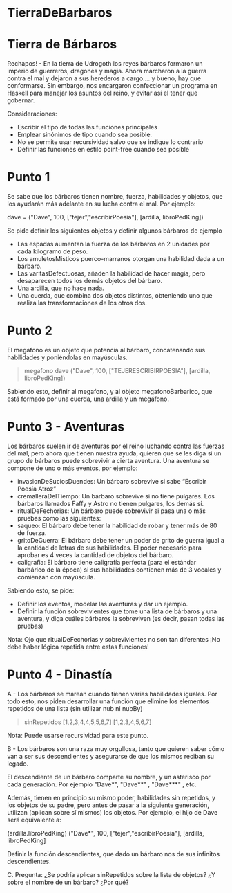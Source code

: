 # TierraDeBarbaros

Tierra de Bárbaros 
====================

Rechapos! - En la tierra de Udrogoth los reyes bárbaros formaron un imperio de guerreros, dragones y magia. Ahora marcharon a la guerra contra el mal y dejaron a sus herederos a cargo.... y bueno, hay que conformarse.
Sin embargo, nos encargaron confeccionar un programa en Haskell para manejar los asuntos del reino, y evitar así el tener que gobernar.

Consideraciones: 
- Escribir el tipo de todas las funciones principales
- Emplear sinónimos de tipo cuando sea posible.
- No se permite usar recursividad salvo que se indique lo contrario
- Definir las funciones en estilo point-free cuando sea posible

Punto 1
====================

Se sabe que los bárbaros tienen nombre, fuerza, habilidades y objetos, que los ayudarán más adelante en su lucha contra el mal. Por ejemplo: 

dave = ("Dave", 100, ["tejer","escribirPoesia"], [ardilla, libroPedKing])

Se pide definir los siguientes objetos y definir algunos bárbaros de ejemplo
- Las espadas aumentan la fuerza de los bárbaros en 2 unidades por cada kilogramo de peso.
- Los amuletosMisticos puerco-marranos otorgan una habilidad dada a un bárbaro.
- Las varitasDefectuosas, añaden la habilidad de hacer magia, pero desaparecen todos los demás objetos del bárbaro.
- Una ardilla, que no hace nada.
- Una cuerda, que combina dos objetos distintos, obteniendo uno que realiza las transformaciones de los otros dos.

Punto 2
====================

El megafono es un objeto que potencia al bárbaro, concatenando sus habilidades y poniéndolas en mayúsculas. 

> megafono dave
("Dave", 100, ["TEJERESCRIBIRPOESIA"], [ardilla, libroPedKing])

Sabiendo esto, definir al megafono, y al objeto megafonoBarbarico, que está formado por una cuerda, una ardilla y un megáfono. 

Punto 3 - Aventuras 
====================

Los bárbaros suelen ir de aventuras por el reino luchando contra las fuerzas del mal, pero ahora que tienen nuestra ayuda, quieren que se les diga si un grupo de bárbaros puede sobrevivir a cierta aventura.  Una aventura se compone de uno o más eventos, por ejemplo:

- invasionDeSuciosDuendes: Un bárbaro sobrevive si sabe “Escribir Poesía Atroz”
- cremalleraDelTiempo: Un bárbaro sobrevive si no tiene pulgares. Los bárbaros llamados Faffy y Astro no tienen pulgares, los demás sí. 
- ritualDeFechorias: Un bárbaro puede sobrevivir si pasa una o más pruebas como las siguientes: 
- saqueo: El bárbaro debe tener la habilidad de robar y tener más de 80 de fuerza.
- gritoDeGuerra: El bárbaro debe tener un poder de grito de guerra igual a la cantidad de letras de sus habilidades. El poder necesario para aprobar es 4 veces la cantidad de objetos del bárbaro.
- caligrafia: El bárbaro tiene caligrafía perfecta (para el estándar barbárico de la época) si sus habilidades contienen más de 3 vocales y comienzan con mayúscula.

Sabiendo esto, se pide:
- Definir los eventos, modelar las aventuras y dar un ejemplo. 
- Definir la función sobrevivientes que tome una lista de bárbaros y una aventura, y diga cuáles bárbaros la sobreviven (es decir, pasan todas las pruebas)

Nota: Ojo que ritualDeFechorias y sobrevivientes no son tan diferentes ¡No debe haber lógica repetida entre estas funciones!

Punto 4 - Dinastía
====================

A - Los bárbaros se marean cuando tienen varias habilidades iguales. Por todo esto, nos piden desarrollar una función que elimine los elementos repetidos de una lista (sin utilizar nub ni nubBy)

>sinRepetidos [1,2,3,4,4,5,5,6,7]
[1,2,3,4,5,6,7]

Nota: Puede usarse recursividad para este punto.

B - Los bárbaros son una raza muy orgullosa, tanto que quieren saber cómo van a ser sus descendientes y asegurarse de que los mismos reciban su legado.

El descendiente de un bárbaro comparte su nombre, y un asterisco por cada generación. Por ejemplo "Dave*", "Dave**" , "Dave***" , etc. 

Además, tienen en principio su mismo poder, habilidades sin repetidos, y los objetos de su padre, pero antes de pasar a la siguiente generación, utilizan (aplican sobre sí mismos) los objetos. Por ejemplo, el hijo de Dave será equivalente a:

(ardilla.libroPedKing) ("Dave*", 100, ["tejer","escribirPoesia"], [ardilla, libroPedKing]


Definir la función descendientes, que dado un bárbaro nos de sus infinitos descendientes. 

C. Pregunta: ¿Se podría aplicar sinRepetidos sobre la lista de objetos? ¿Y sobre el nombre de un bárbaro? ¿Por qué?
